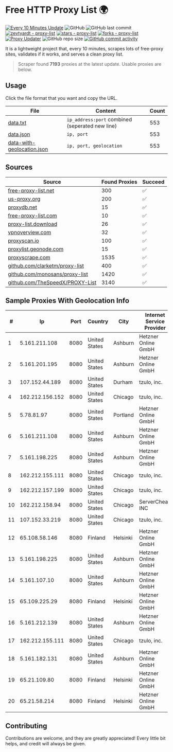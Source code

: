 
# Free HTTP Proxy List 🌍

[![Every 10 Minutes Update](https://github.com/mertguvencli/http-proxy-list/actions/workflows/main.yml/badge.svg?branch=main)](https://github.com/mertguvencli/http-proxy-list/actions/workflows/main.yml)
![GitHub](https://img.shields.io/github/license/mertguvencli/http-proxy-list)
![GitHub last commit](https://img.shields.io/github/last-commit/mertguvencli/http-proxy-list)
[![zevtyardt - proxy-list](https://img.shields.io/static/v1?label=zevtyardt&message=proxy-list&color=blue&logo=github)](https://github.com/zevtyardt/proxy-list "Go to GitHub repo")
[![stars - proxy-list](https://img.shields.io/github/stars/zevtyardt/proxy-list?style=social)](https://github.com/zevtyardt/proxy-list)
[![forks - proxy-list](https://img.shields.io/github/forks/zevtyardt/proxy-list?style=social)](https://github.com/zevtyardt/proxy-list)
[![Proxy Updater](https://github.com/zevtyardt/proxy-list/workflows/Proxy%20Updater/badge.svg)](https://github.com/zevtyardt/proxy-list/actions?query=workflow:"Proxy+Updater")
![GitHub repo size](https://img.shields.io/github/repo-size/zevtyardt/proxy-list)
[![GitHub commit activity](https://img.shields.io/github/commit-activity/m/zevtyardt/proxy-list?logo=commits)](https://github.com/zevtyardt/proxy-list/commits/main)

It is a lightweight project that, every 10 minutes, scrapes lots of free-proxy sites, validates if it works, and serves a clean proxy list.

> Scraper found **7193** proxies at the latest update. Usable proxies are below.

## Usage

Click the file format that you want and copy the URL.

|File|Content|Count|
|----|-------|-----|
|[data.txt](https://raw.githubusercontent.com/mertguvencli/http-proxy-list/main/proxy-list/data.txt)|`ip_address:port` combined (seperated new line)|553|
|[data.json](https://raw.githubusercontent.com/mertguvencli/http-proxy-list/main/proxy-list/data.json)|`ip, port`|553|
|[data-with-geolocation.json](https://raw.githubusercontent.com/mertguvencli/http-proxy-list/main/proxy-list/data-with-geolocation.json)|`ip, port, geolocation`|553|

## Sources

|Source|Found Proxies|Succeed|
|------|-------------|-------|
|[free-proxy-list.net](https://free-proxy-list.net)|300|✅|
|[us-proxy.org](https://www.us-proxy.org)|200|✅|
|[proxydb.net](http://proxydb.net)|15|✅|
|[free-proxy-list.com](https://free-proxy-list.com/?page=&port=&type%5B%5D=http&type%5B%5D=https&up_time=0&search=Search)|10|✅|
|[proxy-list.download](https://www.proxy-list.download/HTTP)|26|✅|
|[vpnoverview.com](https://vpnoverview.com/privacy/anonymous-browsing/free-proxy-servers)|32|✅|
|[proxyscan.io](https://www.proxyscan.io)|100|✅|
|[proxylist.geonode.com](https://proxylist.geonode.com/api/proxy-list?limit=300&page=1&sort_by=lastChecked&sort_type=desc&protocols=http,https)|15|✅|
|[proxyscrape.com](https://api.proxyscrape.com/v2/?request=displayproxies&protocol=http&timeout=10000&country=all&ssl=all&anonymity=all)|1535|✅|
|[github.com/clarketm/proxy-list](https://raw.githubusercontent.com/clarketm/proxy-list/master/proxy-list-raw.txt)|400|✅|
|[github.com/monosans/proxy-list](https://raw.githubusercontent.com/monosans/proxy-list/main/proxies/http.txt)|1420|✅|
|[github.com/TheSpeedX/PROXY-List](https://raw.githubusercontent.com/TheSpeedX/PROXY-List/master/http.txt)|3140|✅|


## Sample Proxies With Geolocation Info

|#|Ip|Port|Country|City|Internet Service Provider|
|-|--|----|-------|----|-------------------------|
|1|5.161.211.108|8080|United States|Ashburn|Hetzner Online GmbH|
|2|5.161.201.195|8080|United States|Ashburn|Hetzner Online GmbH|
|3|107.152.44.189|8080|United States|Durham|tzulo, inc.|
|4|162.212.156.152|8080|United States|Chicago|tzulo, inc.|
|5|5.78.81.97|8080|United States|Portland|Hetzner Online GmbH|
|6|5.161.211.108|8080|United States|Ashburn|Hetzner Online GmbH|
|7|5.161.198.225|8080|United States|Ashburn|Hetzner Online GmbH|
|8|162.212.155.111|8080|United States|Chicago|tzulo, inc.|
|9|162.212.157.199|8080|United States|Chicago|tzulo, inc.|
|10|162.212.158.94|8080|United States|Chicago|ServerCheap INC|
|11|107.152.33.219|8080|United States|Chicago|tzulo, inc.|
|12|65.108.58.146|8080|Finland|Helsinki|Hetzner Online GmbH|
|13|5.161.198.225|8080|United States|Ashburn|Hetzner Online GmbH|
|14|5.161.107.10|8080|United States|Ashburn|Hetzner Online GmbH|
|15|65.109.225.29|8080|Finland|Helsinki|Hetzner Online GmbH|
|16|5.161.212.139|8080|United States|Ashburn|Hetzner Online GmbH|
|17|162.212.155.111|8080|United States|Chicago|tzulo, inc.|
|18|5.161.182.131|8080|United States|Ashburn|Hetzner Online GmbH|
|19|65.21.109.80|8080|Finland|Helsinki|Hetzner Online GmbH|
|20|65.21.58.214|8080|Finland|Helsinki|Hetzner Online GmbH|



## Contributing

Contributions are welcome, and they are greatly appreciated! Every
little bit helps, and credit will always be given.

